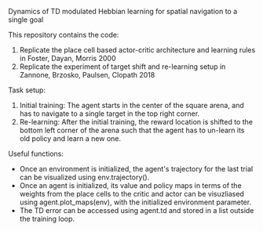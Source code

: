 Dynamics of TD modulated Hebbian learning for spatial navigation to a single goal

This repository contains the code:
1) Replicate the place cell based actor-critic architecture and learning rules in Foster, Dayan, Morris 2000
2) Replicate the experiment of target shift and re-learning setup in Zannone, Brzosko, Paulsen, Clopath 2018

Task setup:
1) Initial training: The agent starts in the center of the square arena, and has to navigate to a single target in the top right corner. 
2) Re-learning: After the initial training, the reward location is shifted to the bottom left corner of the arena such that the agent has to un-learn its old policy and learn a new one. 

Useful functions:
- Once an environment is initialized, the agent's trajectory for the last trial can be visualized using env.trajectory().
- Once an agent is initialized, its value and policy maps in terms of the weights from the place cells to the critic and actor can be visuzliased using agent.plot_maps(env), with the initialized environment parameter.
- The TD error can be accessed using agent.td and stored in a list outside the training loop.